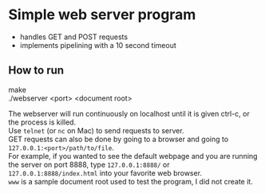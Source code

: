 # Simple web server program
* handles GET and POST requests
* implements pipelining with a 10 second timeout

## How to run
make \
./webserver \<port\> \<document root\>

The webserver will run continuously on localhost until it is given ctrl-c, or the process is killed. \
Use `telnet` (or `nc` on Mac) to send requests to server. \
GET requests can also be done by going to a browser and going to `127.0.0.1:<port>/path/to/file`. \
For example, if you wanted to see the default webpage and you are running the server on port 8888, type `127.0.0.1:8888/` or `127.0.0.1:8888/index.html` into your favorite web browser. \
`www` is a sample document root used to test the program, I did not create it.
